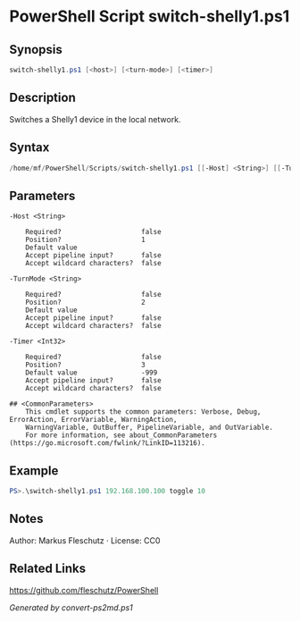 # PowerShell Script switch-shelly1.ps1

## Synopsis
```powershell
switch-shelly1.ps1 [<host>] [<turn-mode>] [<timer>]
```

## Description
Switches a Shelly1 device in the local network.

## Syntax
```powershell
/home/mf/PowerShell/Scripts/switch-shelly1.ps1 [[-Host] <String>] [[-TurnMode] <String>] [[-Timer] <Int32>] [<CommonParameters>]
```

## Parameters

```
-Host <String>
    
    Required?                    false
    Position?                    1
    Default value                
    Accept pipeline input?       false
    Accept wildcard characters?  false
```

```
-TurnMode <String>
    
    Required?                    false
    Position?                    2
    Default value                
    Accept pipeline input?       false
    Accept wildcard characters?  false
```

```
-Timer <Int32>
    
    Required?                    false
    Position?                    3
    Default value                -999
    Accept pipeline input?       false
    Accept wildcard characters?  false
```

```
## <CommonParameters>
    This cmdlet supports the common parameters: Verbose, Debug, ErrorAction, ErrorVariable, WarningAction, 
    WarningVariable, OutBuffer, PipelineVariable, and OutVariable.
    For more information, see about_CommonParameters (https://go.microsoft.com/fwlink/?LinkID=113216).
```

## Example
```powershell
PS>.\switch-shelly1.ps1 192.168.100.100 toggle 10
```


## Notes
Author: Markus Fleschutz · License: CC0

## Related Links
https://github.com/fleschutz/PowerShell

*Generated by convert-ps2md.ps1*

